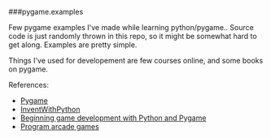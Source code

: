 ###pygame.examples

Few pygame examples I've made while learning python/pygame..
Source code is just randomly thrown in this repo, so it might be somewhat hard to get along. Examples are pretty simple. 

Things I've used for developement are few courses online, and some books on pygame. 

References:
* [Pygame](http://www.pygame.org/news.html)
* [InventWithPython](http://inventwithpython.com/)
* [Beginning game development with Python and Pygame](http://slav0nic.org.ua/static/books/python/beginning-game-development-with-python-and-pygame-from-novice-to-professional.9781590598726.29808.pdf)
* [Program arcade games](http://programarcadegames.com/index.php?lang=en&chapter=labs)